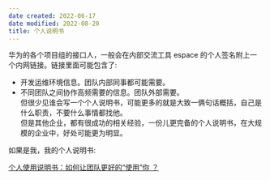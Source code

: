 ```yaml
---
date created: 2022-06-17
date modified: 2022-08-20
title: 个人说明书
---
```


华为的各个项目组的接口人，一般会在内部交流工具 espace 的个人签名附上一个内网链接。链接里面可能包含了:

- 开发运维环境信息。团队内部同事都可能需要。
- 不同团队之间协作高频需要的信息。团队外部需要。  
但很少见谁会写一个个人说明书，可能更多的就是大致一俩句话概括，自己是什么职责，不要什么事情都找他。  
但是其他企业，都有很成功的相关经验，一份儿更完备的个人说明书，在大规模的企业中，好处可能更为明显。

如果是我，我的个人说明书:

[个人使用说明书：如何让团队更好的“使用”你 ？](https://www.feishu.cn/hc/zh-CN/articles/360048137813)
